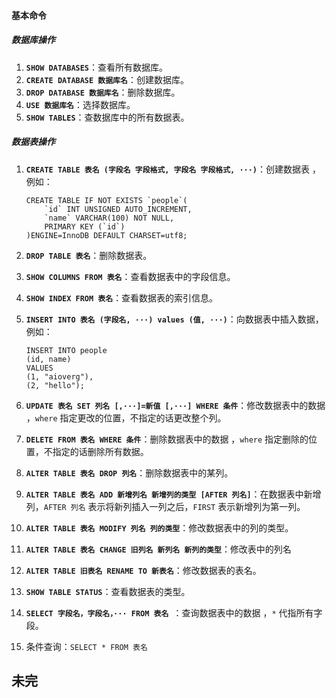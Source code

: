 #### 基本命令

##### 数据库操作

1. **`SHOW DATABASES`**：查看所有数据库。
2. **`CREATE DATABASE 数据库名`**：创建数据库。
3. **`DROP DATABASE 数据库名`**：删除数据库。
4. **`USE 数据库名`**：选择数据库。
5. **`SHOW TABLES`**：查数据库中的所有数据表。

##### 数据表操作

1. **`CREATE TABLE 表名 (字段名 字段格式, 字段名 字段格式, ···)`**：创建数据表 ，例如：

   ```mysql
   CREATE TABLE IF NOT EXISTS `people`(
       `id` INT UNSIGNED AUTO_INCREMENT,
       `name` VARCHAR(100) NOT NULL,
       PRIMARY KEY (`id`)
   )ENGINE=InnoDB DEFAULT CHARSET=utf8;
   ```

2. **`DROP TABLE 表名`**：删除数据表。

3. **`SHOW COLUMNS FROM 表名`**：查看数据表中的字段信息。

4. **`SHOW INDEX FROM 表名`**：查看数据表的索引信息。

5. **`INSERT INTO 表名 (字段名, ···) values (值, ···)`**：向数据表中插入数据，例如：

   ```mysql
   INSERT INTO people 
   (id, name)
   VALUES
   (1, "aioverg"),
   (2, "hello");
   ```

6. **`UPDATE 表名 SET 列名 [,···]=新值 [,···] WHERE 条件`**：修改数据表中的数据 ，`where` 指定更改的位置，不指定的话更改整个列。

7. **`DELETE FROM 表名 WHERE 条件`**：删除数据表中的数据 ，`where` 指定删除的位置，不指定的话删除所有数据。

8. **`ALTER TABLE 表名 DROP 列名`**：删除数据表中的某列。

9. **`ALTER TABLE 表名 ADD 新增列名 新增列的类型 [AFTER 列名]`**：在数据表中新增列，`AFTER 列名` 表示将新列插入一列之后，`FIRST` 表示新增列为第一列。

10. **`ALTER TABLE 表名 MODIFY 列名 列的类型`**：修改数据表中的列的类型。

11. **`ALTER TABLE 表名 CHANGE 旧列名 新列名 新列的类型`**：修改表中的列名

12. **`ALTER TABLE 旧表名 RENAME TO 新表名`**：修改数据表的表名。

13. **`SHOW TABLE STATUS`**：查看数据表的类型。

14. **`SELECT 字段名，字段名，··· FROM 表名 `**：查询数据表中的数据 ，`*` 代指所有字段。

15. 条件查询：`SELECT * FROM 表名`

## 未完



